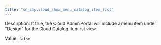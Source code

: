 ```yaml
---
title: "sn_cmp.cloud_show_menu_catalog_item_list"
---
```


Description: If true, the Cloud Admin Portal will include a menu item under "Design" for the Cloud Catalog Item list view.

Value: `false`